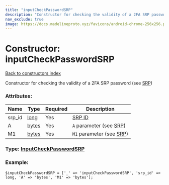 ```yaml
---
title: "inputCheckPasswordSRP"
description: "Constructor for checking the validity of a 2FA SRP password (see SRP)"
nav_exclude: true
image: https://docs.madelineproto.xyz/favicons/android-chrome-256x256.png
---
```

# Constructor: inputCheckPasswordSRP  
[Back to constructors index](/API_docs/constructors/index.html)



Constructor for checking the validity of a 2FA SRP password (see [SRP](https://core.telegram.org/api/srp))

### Attributes:

| Name     |    Type       | Required | Description |
|----------|---------------|----------|-------------|
|srp\_id|[long](/API_docs/types/long.html) | Yes|[SRP ID](https://core.telegram.org/api/srp)|
|A|[bytes](/API_docs/types/bytes.html) | Yes|`A` parameter (see [SRP](https://core.telegram.org/api/srp))|
|M1|[bytes](/API_docs/types/bytes.html) | Yes|`M1` parameter (see [SRP](https://core.telegram.org/api/srp))|



### Type: [InputCheckPasswordSRP](/API_docs/types/InputCheckPasswordSRP.html)


### Example:

```
$inputCheckPasswordSRP = ['_' => 'inputCheckPasswordSRP', 'srp_id' => long, 'A' => 'bytes', 'M1' => 'bytes'];
```  
